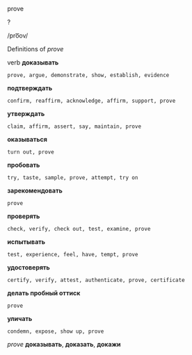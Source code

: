 prove

?

/pro͞ov/

Definitions of _prove_

verb
**доказывать**

    prove, argue, demonstrate, show, establish, evidence
**подтверждать**

    confirm, reaffirm, acknowledge, affirm, support, prove
**утверждать**

    claim, affirm, assert, say, maintain, prove
**оказываться**

    turn out, prove
**пробовать**

    try, taste, sample, prove, attempt, try on
**зарекомендовать**

    prove
**проверять**

    check, verify, check out, test, examine, prove
**испытывать**

    test, experience, feel, have, tempt, prove
**удостоверять**

    certify, verify, attest, authenticate, prove, certificate
**делать пробный оттиск**

    prove
**уличать**

    condemn, expose, show up, prove

_prove_
**доказывать**, **доказать**, **докажи**